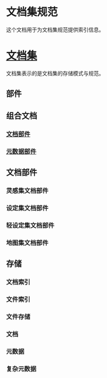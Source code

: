 # 文档集规范

这个文档用于为文档集规范提供索引信息。
# [文档集](DocumentPackage.md)
文档集表示的是文档集的存储模式与规范。

## 部件
## 组合文档
### [文档部件](DocumentPart.md)
### [元数据部件](MetadataPart.md)
## 文档部件
### 灵感集文档部件
### 设定集文档部件
### 轻设定集文档部件
### 地图集文档部件
## 存储
### 文档索引
### 文件索引
### 文件存储
### 文档
### 元数据
#### 
### 复杂元数据